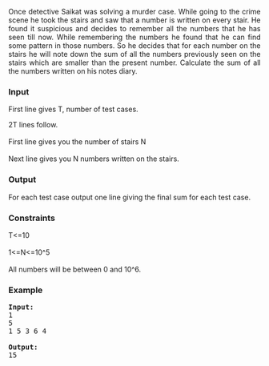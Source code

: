 <p style="text-align: justify;">Once detective Saikat was solving a murder case. While going to the crime scene he took the stairs and saw that a number is written on every stair. He found it suspicious and decides to remember all the numbers that he has seen till now. While remembering the numbers he found that he can find some pattern in those numbers. So he decides that for each number on the stairs he will note down the sum of all the numbers previously seen on the stairs which are smaller than the present number. Calculate the sum of all the numbers written on his notes diary.</p>
<h3>Input</h3>
<p>First line gives T, number of test cases.</p>
<p>2T lines follow.<br><br>First line gives you the number of stairs N<br><br>Next line gives you N numbers written on the stairs.</p>
<h3>Output</h3>
<p>For each test case output one line giving the final sum for each test case.</p>
<h3>Constraints</h3>
<p>T&lt;=10<br><br>1&lt;=N&lt;=10^5<br><br>All numbers will be between 0 and 10^6.</p>
<h3>Example</h3>
<pre><strong>Input:</strong>
1<br>5<br>1 5 3 6 4<br><br><strong>Output:</strong>
15</pre>